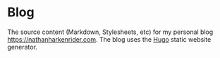 # Blog

The source content (Markdown, Stylesheets, etc) for my personal blog https://nathanharkenrider.com. The blog uses the [Hugo](https://gohugo.io) static website generator.